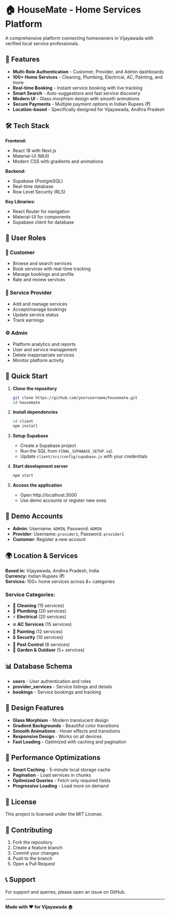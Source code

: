 # 🏠 HouseMate - Home Services Platform

A comprehensive platform connecting homeowners in Vijayawada with verified local service professionals.

## 🚀 Features

- **Multi-Role Authentication** - Customer, Provider, and Admin dashboards
- **100+ Home Services** - Cleaning, Plumbing, Electrical, AC, Painting, and more
- **Real-time Booking** - Instant service booking with live tracking
- **Smart Search** - Auto-suggestions and fast service discovery
- **Modern UI** - Glass morphism design with smooth animations
- **Secure Payments** - Multiple payment options in Indian Rupees (₹)
- **Location-based** - Specifically designed for Vijayawada, Andhra Pradesh

## 🛠 Tech Stack

**Frontend:**
- React 18 with Next.js
- Material-UI (MUI)
- Modern CSS with gradients and animations

**Backend:**
- Supabase (PostgreSQL)
- Real-time database
- Row Level Security (RLS)

**Key Libraries:**
- React Router for navigation
- Material-UI for components
- Supabase client for database

## 📱 User Roles

### 👤 Customer
- Browse and search services
- Book services with real-time tracking
- Manage bookings and profile
- Rate and review services

### 🔧 Service Provider
- Add and manage services
- Accept/manage bookings
- Update service status
- Track earnings

### ⚙️ Admin
- Platform analytics and reports
- User and service management
- Delete inappropriate services
- Monitor platform activity

## 🚀 Quick Start

1. **Clone the repository**
   ```bash
   git clone https://github.com/yourusername/housemate.git
   cd housemate
   ```

2. **Install dependencies**
   ```bash
   cd client
   npm install
   ```

3. **Setup Supabase**
   - Create a Supabase project
   - Run the SQL from `FINAL_SUPABASE_SETUP.sql`
   - Update `client/src/config/supabase.js` with your credentials

4. **Start development server**
   ```bash
   npm start
   ```

5. **Access the application**
   - Open http://localhost:3000
   - Use demo accounts or register new ones

## 🔐 Demo Accounts

- **Admin**: Username: `ADMIN`, Password: `ADMIN`
- **Provider**: Username: `provider1`, Password: `provider1`
- **Customer**: Register a new account

## 🌍 Location & Services

**Based in:** Vijayawada, Andhra Pradesh, India  
**Currency:** Indian Rupees (₹)  
**Services:** 100+ home services across 8+ categories

### Service Categories:
- 🧹 **Cleaning** (15 services)
- 🔧 **Plumbing** (20 services)  
- ⚡ **Electrical** (20 services)
- ❄️ **AC Services** (15 services)
- 🎨 **Painting** (12 services)
- 🔒 **Security** (10 services)
- 🐛 **Pest Control** (8 services)
- 🌿 **Garden & Outdoor** (5+ services)

## 📊 Database Schema

- **users** - User authentication and roles
- **provider_services** - Service listings and details
- **bookings** - Service bookings and tracking

## 🎨 Design Features

- **Glass Morphism** - Modern translucent design
- **Gradient Backgrounds** - Beautiful color transitions
- **Smooth Animations** - Hover effects and transitions
- **Responsive Design** - Works on all devices
- **Fast Loading** - Optimized with caching and pagination

## 🔧 Performance Optimizations

- **Smart Caching** - 5-minute local storage cache
- **Pagination** - Load services in chunks
- **Optimized Queries** - Fetch only required fields
- **Progressive Loading** - Load more on demand

## 📝 License

This project is licensed under the MIT License.

## 🤝 Contributing

1. Fork the repository
2. Create a feature branch
3. Commit your changes
4. Push to the branch
5. Open a Pull Request

## 📞 Support

For support and queries, please open an issue on GitHub.

---

**Made with ❤️ for Vijayawada** 🏠
